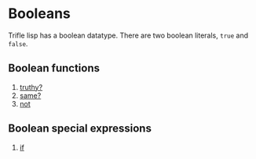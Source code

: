 # Booleans

Trifle lisp has a boolean datatype. There are two boolean literals,
`true` and `false`.

## Boolean functions

1. [truthy?](Boolean-Truthy.md)
2. [same?](Boolean-Same.md)
3. [not](Boolean-Not.md)

## Boolean special expressions

1. [if](Boolean-If.md)
